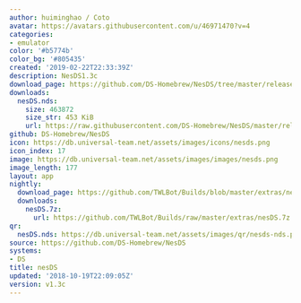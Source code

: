 ```yaml
---
author: huiminghao / Coto
avatar: https://avatars.githubusercontent.com/u/46971470?v=4
categories:
- emulator
color: '#b5774b'
color_bg: '#805435'
created: '2019-02-22T22:33:39Z'
description: NesDS1.3c
download_page: https://github.com/DS-Homebrew/NesDS/tree/master/release
downloads:
  nesDS.nds:
    size: 463872
    size_str: 453 KiB
    url: https://raw.githubusercontent.com/DS-Homebrew/NesDS/master/release/nesDS.nds
github: DS-Homebrew/NesDS
icon: https://db.universal-team.net/assets/images/icons/nesds.png
icon_index: 17
image: https://db.universal-team.net/assets/images/images/nesds.png
image_length: 177
layout: app
nightly:
  download_page: https://github.com/TWLBot/Builds/blob/master/extras/nesDS.7z
  downloads:
    nesDS.7z:
      url: https://github.com/TWLBot/Builds/raw/master/extras/nesDS.7z
qr:
  nesDS.nds: https://db.universal-team.net/assets/images/qr/nesds-nds.png
source: https://github.com/DS-Homebrew/NesDS
systems:
- DS
title: nesDS
updated: '2018-10-19T22:09:05Z'
version: v1.3c
---
```

